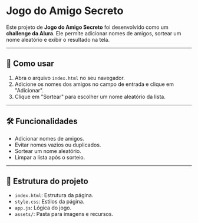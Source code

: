 # Jogo do Amigo Secreto

Este projeto de **Jogo do Amigo Secreto** foi desenvolvido como um **challenge da Alura**. Ele permite adicionar nomes de amigos, sortear um nome aleatório e exibir o resultado na tela.

---


## 🚀 Como usar

1. Abra o arquivo `index.html` no seu navegador.
2. Adicione os nomes dos amigos no campo de entrada e clique em "Adicionar".
3. Clique em "Sortear" para escolher um nome aleatório da lista.


---


## 🛠️ Funcionalidades

- Adicionar nomes de amigos.
- Evitar nomes vazios ou duplicados.
- Sortear um nome aleatório.
- Limpar a lista após o sorteio.


---

## 📂 Estrutura do projeto

- `index.html`: Estrutura da página.
- `style.css`: Estilos da página.
- `app.js`: Lógica do jogo.
- `assets/`: Pasta para imagens e recursos.



